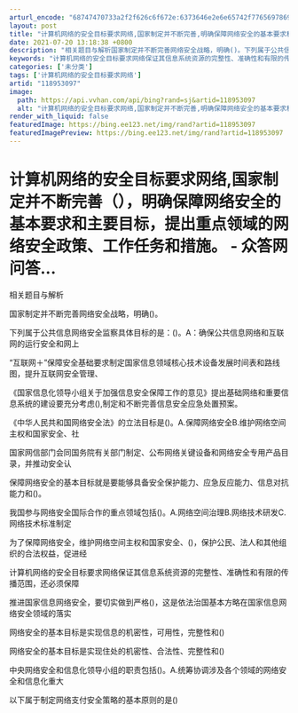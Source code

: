 ```yaml
---
arturl_encode: "68747470733a2f2f626c6f672e:6373646e2e6e65742f77656978696e5f33333236303438342f:61727469636c652f64657461696c732f313138393533303937"
layout: post
title: "计算机网络的安全目标要求网络,国家制定并不断完善,明确保障网络安全的基本要求和主要目标,提出重点领域的网络安全政策工作任务和措施-众答网问答..."
date: 2021-07-20 13:18:38 +0800
description: "相关题目与解析国家制定并不断完善网络安全战略，明确()。下列属于公共信息网络安全监察具体目标的是：("
keywords: "计算机网络的安全目标要求网络保证其信息系统资源的完整性、准确性和有限的传播范"
categories: ['未分类']
tags: ['计算机网络的安全目标要求网络']
artid: "118953097"
image:
  path: https://api.vvhan.com/api/bing?rand=sj&artid=118953097
  alt: "计算机网络的安全目标要求网络,国家制定并不断完善,明确保障网络安全的基本要求和主要目标,提出重点领域的网络安全政策工作任务和措施-众答网问答..."
render_with_liquid: false
featuredImage: https://bing.ee123.net/img/rand?artid=118953097
featuredImagePreview: https://bing.ee123.net/img/rand?artid=118953097
---
```


# 计算机网络的安全目标要求网络,国家制定并不断完善（），明确保障网络安全的基本要求和主要目标，提出重点领域的网络安全政策、工作任务和措施。 - 众答网问答...

相关题目与解析

国家制定并不断完善网络安全战略，明确()。

下列属于公共信息网络安全监察具体目标的是：()。A：确保公共信息网络和互联网的运行安全和网上

“互联网＋”保障安全基础要求制定国家信息领域核心技术设备发展时间表和路线图，提升互联网安全管理、

《国家信息化领导小组关于加强信息安全保障工作的意见》提出基础网络和重要信息系统的建设要充分考虑(),制定和不断完善信息安全应急处置预案。

《中华人民共和国网络安全法》的立法目标是()。A.保障网络安全B.维护网络空间主权和国家安全、社

国家网信部门会同国务院有关部门制定、公布网络关键设备和网络安全专用产品目录，并推动安全认

保障网络安全的基本目标就是要能够具备安全保护能力、应急反应能力、信息对抗能力和()。

我国参与网络安全国际合作的重点领域包括()。A.网络空间治理B.网络技术研发C.网络技术标准制定

为了保障网络安全，维护网络空间主权和国家安全、()，保护公民、法人和其他组织的合法权益，促进经

计算机网络的安全目标要求网络保证其信息系统资源的完整性、准确性和有限的传播范围，还必须保障

推进国家信息网络安全，要切实做到严格()，这是依法治国基本方略在国家信息网络安全领域的落实

网络安全的基本目标是实现信息的机密性，可用性，完整性和()

网络安全的基本目标是实现住处的机密性、合法性、完整性和()

中央网络安全和信息化领导小组的职责包括()。A.统筹协调涉及各个领域的网络安全和信息化重大

以下属于制定网络支付安全策略的基本原则的是()